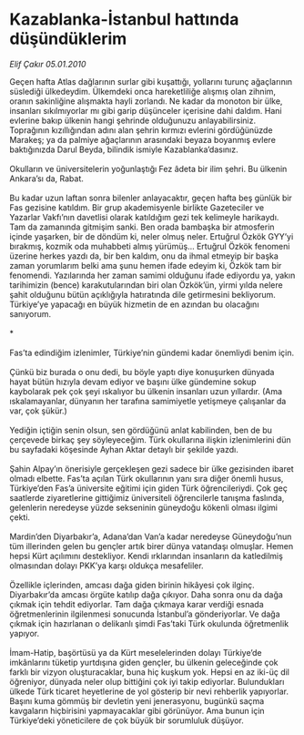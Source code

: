 # Kazablanka-İstanbul hattında düşündüklerim

*Elif Çakır 05.01.2010*

<div class="taraf_structure_2col_1zq">
<div class="margen_n">



 <p>Geçen hafta Atlas dağlarının surlar gibi kuşattığı, yollarını turunç ağaçlarının süslediği ülkedeydim. Ülkemdeki onca hareketliliğe alışmış olan zihnim, oranın sakinliğine alışmakta hayli zorlandı. Ne kadar da monoton bir ülke, insanları sıkılmıyorlar mı gibi garip düşünceler içerisine dahi daldım. Hani evlerine bakıp ülkenin hangi şehrinde olduğunuzu anlayabilirsiniz. Toprağının kızıllığından adını alan şehrin kırmızı evlerini gördüğünüzde Marakeş; ya da palmiye ağaçlarının arasındaki beyaza boyanmış evlere baktığınızda Darul Beyda, bilindik ismiyle Kazablanka’dasınız. <br/><br/>Okulların ve üniversitelerin yoğunlaştığı Fez âdeta bir ilim şehri. Bu ülkenin Ankara’sı da, Rabat. <br/><br/>Bu kadar uzun laftan sonra bilenler anlayacaktır, geçen hafta beş günlük bir Fas gezisine katıldım. Bir grup akademisyenle birlikte Gazeteciler ve Yazarlar Vakfı’nın davetlisi olarak katıldığım gezi tek kelimeyle harikaydı. Tam da zamanında gitmişim sanki. Ben orada bambaşka bir atmosferin içinde yaşarken, bir de döndüm ki, neler olmuş neler. Ertuğrul Özkök GYY’yi bırakmış, kozmik oda muhabbeti almış yürümüş... Ertuğrul Özkök fenomeni üzerine herkes yazdı da, bir ben kaldım, onu da ihmal etmeyip bir başka zaman yorumlarım belki ama şunu hemen ifade edeyim ki, Özkök tam bir fenomendi. Yazılarında her zaman samimi olduğunu ifade ediyordu ya, yakın tarihimizin (bence) karakutularından biri olan Özkök’ün, yirmi yılda nelere şahit olduğunu bütün açıklığıyla hatıratında dile getirmesini bekliyorum. Türkiye’ye yapacağı en büyük hizmetin de en azından bu olacağını sanıyorum. <br/><br/>* <br/><br/>Fas’ta edindiğim izlenimler, Türkiye’nin gündemi kadar önemliydi benim için. <br/><br/>Çünkü biz burada o onu dedi, bu böyle yaptı diye konuşurken dünyada hayat bütün hızıyla devam ediyor ve başını ülke gündemine sokup kaybolarak pek çok şeyi ıskalıyor bu ülkenin insanları uzun yıllardır. (Ama ıskalamayanlar, dünyanın her tarafına samimiyetle yetişmeye çalışanlar da var, çok şükür.) <br/><br/>Yediğin içtiğin senin olsun, sen gördüğünü anlat kabilinden, ben de bu çerçevede birkaç şey söyleyeceğim. Türk okullarına ilişkin izlenimlerini dün bu sayfadaki köşesinde Ayhan Aktar detaylı bir şekilde yazdı. <br/><br/>Şahin Alpay’ın önerisiyle gerçekleşen gezi sadece bir ülke gezisinden ibaret olmadı elbette. Fas’ta açılan Türk okullarının yanı sıra diğer önemli husus, Türkiye’den Fas’a üniversite eğitimi için giden Türk öğrencileriydi. Çok geç saatlerde ziyaretlerine gittiğimiz üniversiteli öğrencilerle tanışma faslında, gelenlerin neredeyse yüzde sekseninin güneydoğu kökenli olması ilgimi çekti. <br/><br/>Mardin’den Diyarbakır’a, Adana’dan Van’a kadar neredeyse Güneydoğu’nun tüm illerinden gelen bu gençler artık birer dünya vatandaşı olmuşlar. Hemen hepsi Kürt açılımını destekliyor. Kendi ırklarından insanların da katledilmiş olmasından dolayı PKK’ya karşı oldukça mesafeliler. <br/><br/>Özellikle içlerinden, amcası dağa giden birinin hikâyesi çok ilginç. Diyarbakır’da amcası örgüte katılıp dağa çıkıyor. Daha sonra onu da dağa çıkmak için tehdit ediyorlar. Tam dağa çıkmaya karar verdiği esnada öğretmenlerinin ilgilenmesi sonucunda İstanbul’a gönderiyorlar. Ve dağa çıkmak için hazırlanan o delikanlı şimdi Fas’taki Türk okulunda öğretmenlik yapıyor. <br/><br/>İmam-Hatip, başörtüsü ya da Kürt meselelerinden dolayı Türkiye’de imkânlarını tüketip yurtdışına giden gençler, bu ülkenin geleceğinde çok farklı bir vizyon oluşturacaklar, buna hiç kuşkum yok. Hepsi en az iki-üç dil öğreniyor, dünyada neler olup bittiğini çok iyi takip ediyorlar. Bulundukları ülkede Türk ticaret heyetlerine de yol gösterip bir nevi rehberlik yapıyorlar. Başını kuma gömmüş bir devletin yeni jenerasyonu, bugünkü saçma kavgaların hiçbirisini yapmayacaklar gibi görünüyor. Ama bunun için Türkiye’deki yöneticilere de çok büyük bir sorumluluk düşüyor.</p>
<br/>
<br/>
<br/>



<br/>


<div id="taraf_not">
</div>

</div>


</div>
